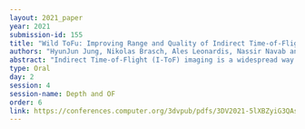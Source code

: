 ```yaml
---
layout: 2021_paper
year: 2021
submission-id: 155
title: "Wild ToFu: Improving Range and Quality of Indirect Time-of-Flight Depth with RGB Fusion in Challenging Environments"
authors: "HyunJun Jung, Nikolas Brasch, Ales Leonardis, Nassir Navab and Benjamin Busam"
abstract: "Indirect Time-of-Flight (I-ToF) imaging is a widespread way of depth estimation for mobile devices due to its small size and affordable price. Previous works have mainly focused on quality improvement for I-ToF imaging especially curing the effect of Multi Path Interference (MPI). These investigations are typically done in specifically constrained scenarios at close distance, indoors and under little ambient light. Surprisingly little work has investigated I-ToF quality improvement in real-life scenarios where strong ambient light and far distances pose difficulties due to an extreme amount of induced shot noise and signal sparsity, caused by the attenuation with limited sensor power and light scattering. In this work, we propose a new learning based end-to-end depth prediction network which takes noisy raw I-ToF signals as well as an RGB image and fuses their latent representation based on a multi step approach involving both implicit and explicit alignment to predict a high quality long range depth map aligned to the RGB viewpoint. We test our approach on challenging real-world scenes and show more than 40% RMSE improvement on the final depth map compared to the baseline approach."
type: Oral
day: 2
session: 4
session-name: Depth and OF
order: 6
link: https://conferences.computer.org/3dvpub/pdfs/3DV2021-5lXBZyiG3QAsRBKXHIjqU8/268800a239/268800a239.pdf
---
```

